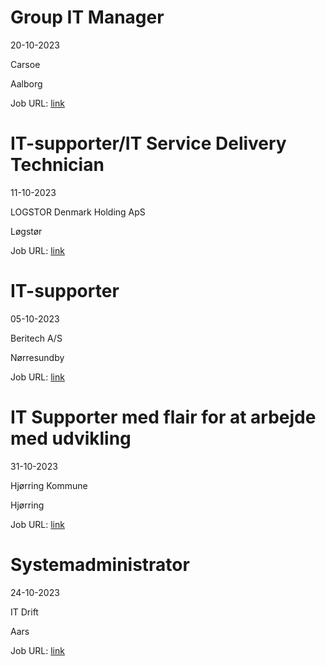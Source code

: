 # Group IT Manager
20-10-2023

Carsoe

Aalborg

Job URL: [link](https://candidate.hr-manager.net/ApplicationInit.aspx?cid=2042&ProjectId=143718&DepartmentId=18956&MediaId=4617)


# IT-supporter/IT Service Delivery Technician
11-10-2023

LOGSTOR Denmark Holding ApS

Løgstør

Job URL: [link](https://logstordk.varbi.com/dk/what:job/jobID:668368/)


# IT-supporter
05-10-2023

Beritech A/S

Nørresundby

Job URL: [link](https://candidate.hr-manager.net/ApplicationInit.aspx?cid=2377&ProjectId=143643&DepartmentId=18960&MediaId=4620)


# IT Supporter med flair for at arbejde med udvikling
31-10-2023

Hjørring Kommune

Hjørring

Job URL: [link](https://www.jobindex.dk/jobannonce/r12041702/it-supporter-med-flair-for-at-arbejde-med-udvikling)


# Systemadministrator
24-10-2023

IT Drift

Aars

Job URL: [link](https://www.jobindex.dk/jobannonce/r12026901/systemadministrator)


